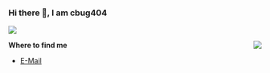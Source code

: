 ### Hi there 👋, I am cbug404
![](https://komarev.com/ghpvc/?username=cbug404&color=green)

<img src="https://github-readme-stats-mrdulin.vercel.app/api?username=cbug404&show_icons=true&hide_border=true&include_all_commits=true&hide_title=true" align="right">

**Where to find me**

- [E-Mail](mailto:cbug404@163.com)
